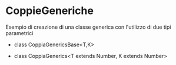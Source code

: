 # CoppieGeneriche
Esempio di creazione di una classe generica con l'utilizzo di due tipi parametrici 

* class CoppiaGenericsBase<T,K> 

* class CoppiaGenerics<T extends Number, K extends Number>
